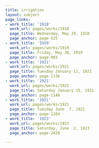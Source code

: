 ```yaml
---
title: irrigation
layout: subject
page_links:
- work_title: '1918'
  work_url: pages/works/1918
  page_title: Wednesday, May 29, 1918
  page_anchor: page-525
- work_title: '1919'
  work_url: pages/works/1919
  page_title: Friday, May 30, 1919
  page_anchor: page-903
- work_title: '1921'
  work_url: pages/works/1921
  page_title: Tuesday January 11, 1921
  page_anchor: page-1136
- work_title: '1921'
  work_url: pages/works/1921
  page_title: Saturday January 15, 1921
  page_anchor: page-1140
- work_title: '1921'
  work_url: pages/works/1921
  page_title: Tuesday June  7, 1921
  page_anchor: page-1284
- work_title: '1923'
  work_url: pages/works/1923
  page_title: Saturday, June  2, 1923
  page_anchor: page-2420

---
```

